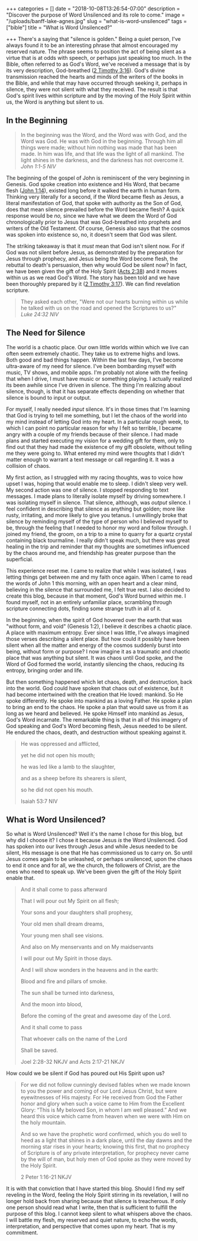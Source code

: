 +++
categories = []
date = "2018-10-08T13:26:54-07:00"
description = "Discover the purpose of Word Unsilenced and its role to come."
image = "/uploads/banff-lake-agnes.jpg"
slug = "what-is-word-unsilenced"
tags = ["bible"]
title = "What is Word Unsilenced?"

+++
There's a saying that "silence is golden." Being a quiet person, I've always found it to be an interesting phrase that almost encouraged my reserved nature. The phrase seems to position the act of being silent as a virtue that is at odds with speech, or perhaps just speaking too much. In the Bible, often referred to as God's Word, we've received a message that is by its very description, God-breathed ([2 Timothy 3:16](https://www.biblegateway.com/passage/?search=2+Timothy+3%3A16-17&version=NIV "2 Timothy 3:16")). God's divine transmission reached the hearts and minds of the writers of the books in the Bible, and while that may have occurred through seeking it, perhaps in silence, they were not silent with what they received. The result is that God's spirit lives within scripture and by the moving of the Holy Spirit within us, the Word is anything but silent to us.

## In the Beginning

> In the beginning was the Word, and the Word was with God, and the Word was God. He was with God in the beginning. Through him all things were made; without him nothing was made that has been made. In him was life, and that life was the light of all mankind. The light shines in the darkness, and the darkness has not overcome it.  
> _John 1:1-5 NIV_

The beginning of the gospel of John is reminiscent of the very beginning in Genesis. God spoke creation into existence and His Word, that became flesh ([John 1:14](https://www.biblegateway.com/passage/?search=John+1%3A14&version=NIV "John 1:14")), existed long before it walked the earth in human form. Thinking very literally for a second, if the Word became flesh as Jesus, a literal manifestation of God, that spoke with authority as the Son of God, does that mean silence prevailed before the Word became flesh? A quick response would be _no,_ since we have what we deem the Word of God chronologically prior to Jesus that was God-breathed into prophets and writers of the Old Testament. Of course, Genesis also says that the cosmos was spoken into existence so, no, it doesn't seem that God was silent.

The striking takeaway is that it _must_ mean that God isn't silent now. For if God was not silent before Jesus, as demonstrated by the preparation for Jesus through prophecy, and Jesus being the Word become flesh, the rebuttal to death's persuasion, then why would God be silent now? In fact, we have been given the gift of the Holy Spirit ([Acts 2:38](https://www.biblegateway.com/passage/?search=Acts+2%3A38&version=NIV "Acts 2:38")) and it moves within us as we read God's Word. The story has been told and we have been thoroughly prepared by it ([2 Timothy 3:17](https://www.biblegateway.com/passage/?search=2+Timothy+3%3A16-17&version=NIV "2 Timothy 3:17")). We can find revelation scripture.

> They asked each other, "Were not our hearts burning within us while he talked with us on the road and opened the Scriptures to us?"  
> _Luke 24:32 NIV_

## The Need for Silence

The world is a chaotic place. Our own little worlds within which we live can often seem extremely chaotic. They take us to extreme highs and lows. Both good and bad things happen. Within the last few days, I've become ultra-aware of my need for silence. I've been bombarding myself with music, TV shows, and mobile apps. I'm probably not alone with the feeling that when I drive, I must have music or something playing. I actually realized its been awhile since I've driven in silence. The thing I'm realizing about silence, though, is that it has separate effects depending on whether that silence is bound to input or output.

For myself, I really needed _input_ silence. It's in those times that I'm learning that God is trying to tell me something, but I let the chaos of the world into my mind instead of letting God into my heart. In a particular rough week, to which I can point no particular reason for why I felt so terrible, I became angry with a couple of my friends because of their silence. I had made plans and started executing my vision for a wedding gift for them, only to find out that they had made the existence of my gift obsolete, without telling me they were going to. What entered my mind were thoughts that I didn't matter enough to warrant a text message or call regarding it. It was a collision of chaos.

My first action, as I struggled with my racing thoughts, was to voice how upset I was, hoping that would enable me to sleep. I didn't sleep very well. My second action was one of silence. I stopped responding to text messages. I made plans to literally isolate myself by driving somewhere. I was isolating myself in silence. That silence, although, was _output_ silence. I feel confident in describing that silence as anything but golden; more like rusty, irritating, and more likely to give you tetanus. I unwillingly broke that silence by reminding myself of the type of person who I believed myself to be, through the feeling that I needed to honor my word and follow through. I joined my friend, the groom, on a trip to a mine to quarry for a quartz crystal containing black tourmaline. I really didn't speak much, but there was great healing in the trip and reminder that my thoughts are sometimes influenced by the chaos around me, and friendship has greater purpose than the superficial.

This experience reset me. I came to realize that while I was isolated, I was letting things get between me and my faith once again. When I came to read the words of John 1 this morning, with an open heart and a clear mind, believing in the silence that surrounded me, I felt true rest. I also decided to create this blog, because in that moment, God's Word burned within me. I found myself, not in an entirely unfamiliar place, scrambling through scripture connecting dots, finding some strange truth in all of it.

In the beginning, when the spirit of God hovered over the earth that was "without form, and void" (Genesis 1:2), I believe it describes a chaotic place. A place with maximum entropy. Ever since I was little, I've always imagined those verses describing a silent place. But how could it possibly have been silent when all the matter and energy of the cosmos suddenly burst into being, without form or purpose? I now imagine it as a traumatic and chaotic place that was anything but silent. It was chaos until God spoke, and the Word of God formed the world, instantly silencing the chaos, reducing its entropy, bringing order and life.

But then something happened which let chaos, death, and destruction, back into the world. God could have spoken that chaos out of existence, but it had become intertwined with the creation that He loved: mankind. So He spoke differently. He spoke into mankind as a loving Father. He spoke a plan to bring an end to the chaos. He spoke a plan that would save us from it as long as we heard and believed. He spoke Himself into mankind as Jesus, God's Word incarnate. The remarkable thing is that in all of this imagery of God speaking and God's Word becoming flesh, Jesus needed to be silent. He endured the chaos, death, and destruction without speaking against it.

> He was oppressed and afflicted,
>
> yet he did not open his mouth;
>
> he was led like a lamb to the slaughter,
>
> and as a sheep before its shearers is silent,
>
> so he did not open his mouth.
>
> Isaiah 53:7 NIV

## What is Word Unsilenced?

So what is Word Unsilenced? Well it's the name I chose for this blog, but why did I choose it? I chose it because Jesus _is_ the Word Unsilenced. God has spoken into our lives through Jesus and while Jesus needed to be silent, His message is one that He has commissioned us to carry on. So until Jesus comes again to be unleashed, or perhaps unsilenced, upon the chaos to end it once and for all, we the church, the followers of Christ, are the ones who need to speak up. We've been given the gift of the Holy Spirit enable that.

> And it shall come to pass afterward
>
> That I will pour out My Spirit on all flesh;
>
> Your sons and your daughters shall prophesy,
>
> Your old men shall dream dreams,
>
> Your young men shall see visions.
>
> And also on My menservants and on My maidservants
>
> I will pour out My Spirit in those days.
>
> And I will show wonders in the heavens and in the earth:
>
> Blood and fire and pillars of smoke.
>
> The sun shall be turned into darkness,
>
> And the moon into blood,
>
> Before the coming of the great and awesome day of the Lord.
>
> And it shall come to pass
>
> That whoever calls on the name of the Lord
>
> Shall be saved.
>
> Joel 2:28-32 NKJV and Acts 2:17-21 NKJV

How could we be silent if God has poured out His Spirit upon us?

> For we did not follow cunningly devised fables when we made known to you the power and coming of our Lord Jesus Christ, but were eyewitnesses of His majesty. For He received from God the Father honor and glory when such a voice came to Him from the Excellent Glory: “This is My beloved Son, in whom I am well pleased.” And we heard this voice which came from heaven when we were with Him on the holy mountain.
>
> And so we have the prophetic word confirmed, which you do well to heed as a light that shines in a dark place, until the day dawns and the morning star rises in your hearts; knowing this first, that no prophecy of Scripture is of any private interpretation, for prophecy never came by the will of man, but holy men of God spoke as they were moved by the Holy Spirit.
>
> 2 Peter 1:16-21 NKJV

It is with that conviction that I have started this blog. Should I find my self reveling in the Word, feeling the Holy Spirit stirring in its revelation, I will no longer hold back from sharing because that silence is treacherous. If only one person should read what I write, then that is sufficient to fulfill the purpose of this blog. I cannot keep silent to what whispers above the chaos. I will battle my flesh, my reserved and quiet nature, to echo the words, interpretation, and perspective that comes upon my heart. That is my commitment.